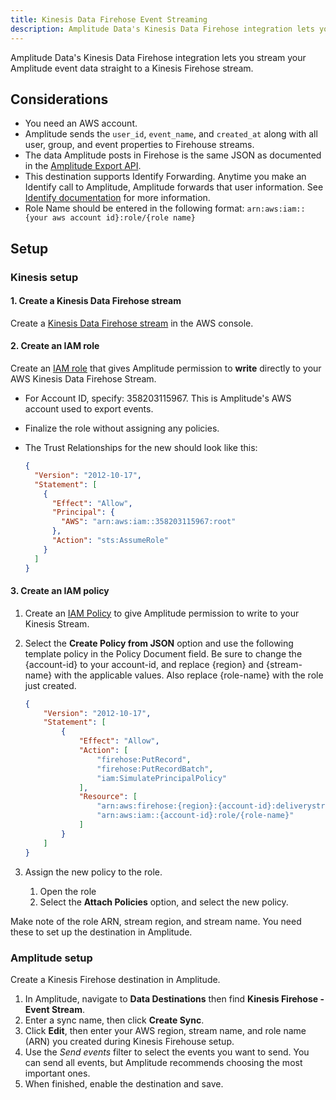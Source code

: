 ```yaml
---
title: Kinesis Data Firehose Event Streaming
description: Amplitude Data's Kinesis Data Firehose integration lets you stream your Amplitude event data straight to a Kinesis Firehose stream.
---
```


Amplitude Data's Kinesis Data Firehose integration lets you stream your Amplitude event data straight to a Kinesis Firehose stream.

## Considerations

- You need an AWS account.
- Amplitude sends the `user_id`, `event_name`, and `created_at`  along with all user, group, and event properties to Firehouse streams.
- The data Amplitude posts in Firehose is the same JSON as documented in the [Amplitude Export API](https://www.docs.developers.amplitude.com/analytics/apis/export-api/#response).
- This destination supports Identify Forwarding. Anytime you make an Identify call to Amplitude, Amplitude forwards that user information. See [Identify documentation](https://www.docs.developers.amplitude.com/analytics/apis/identify-api/) for more information.
- Role Name should be entered in the following format: `arn:aws:iam::{your aws account id}:role/{role name}` 

## Setup

### Kinesis setup

#### 1. Create a Kinesis Data Firehose stream

Create a [Kinesis Data Firehose stream](https://docs.aws.amazon.com/firehose/latest/dev/basic-create.html) in the AWS console.

#### 2. Create an IAM role

Create an [IAM role](https://docs.aws.amazon.com/IAM/latest/UserGuide/id_roles_create_for-user.html#roles-creatingrole-user-console) that gives Amplitude permission to **write** directly to your AWS Kinesis Data Firehose Stream.

- For Account ID, specify: 358203115967. This is Amplitude's AWS account used to export events.
- Finalize the role without assigning any policies.
- The Trust Relationships for the new should look like this:

    ```json title="Trust Relationshps"
    {
      "Version": "2012-10-17",
      "Statement": [
        {
          "Effect": "Allow",
          "Principal": {
            "AWS": "arn:aws:iam::358203115967:root"
          },
          "Action": "sts:AssumeRole"
        }
      ]
    }
    ```

#### 3. Create an IAM policy

1. Create an [IAM Policy](https://docs.aws.amazon.com/IAM/latest/UserGuide/access_policies_create.html) to give Amplitude permission to write to your Kinesis Stream.
2. Select the **Create Policy from JSON** option and use the following template policy in the Policy Document field. Be sure to change the {account-id} to your account-id, and replace {region} and {stream-name} with the applicable values. Also replace {role-name} with the role just created.

    ```json
    {
        "Version": "2012-10-17",
        "Statement": [
            {
                "Effect": "Allow",
                "Action": [
                    "firehose:PutRecord",
                    "firehose:PutRecordBatch",
                    "iam:SimulatePrincipalPolicy"
                ],
                "Resource": [
                    "arn:aws:firehose:{region}:{account-id}:deliverystream/{stream-name}",
                    "arn:aws:iam::{account-id}:role/{role-name}"
                ]
            }
        ]
    }
    ```

3. Assign the new policy to the role.
      1. Open the role
      2. Select the **Attach Policies** option, and select the new policy.

Make note of the role ARN, stream region, and stream name. You need these to set up the destination in Amplitude. 

### Amplitude setup

Create a Kinesis Firehose destination in Amplitude.

1. In Amplitude, navigate to **Data Destinations** then find **Kinesis Firehose - Event Stream**.
2. Enter a sync name, then click **Create Sync**.
3. Click **Edit**, then enter your AWS region, stream name, and role name (ARN) you created during Kinesis Firehouse setup.
4. Use the _Send events_ filter to select the events you want to send. You can send all events, but Amplitude recommends choosing the most important ones. 
5. When finished, enable the destination and save.
